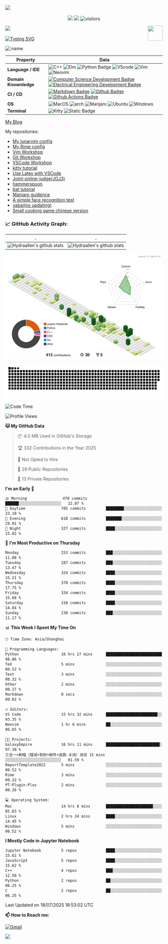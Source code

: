 ![](assets/Bottom_up.svg)

<!--   my-icons -->

<p align="center">
    <a href="https://github.com/Hydraallen/Hydraallen"><img src="https://img.shields.io/badge/status-updating-brightgreen.svg"></a>
    <a href="https://github.com/Hydraallen/Hydraallen/graphs/contributors"><img src="https://img.shields.io/github/contributors/Hydraallen/Hydraallen?color=blue"></a>
    <img src="https://visitor-badge.laobi.icu/badge?page_id=Hydraallen.Hydraallen" alt="visitors"/>   
</p>

<!--   my-header-img -->
![](./src/header_.png)
<a href="https://www.python.org/"><img src="https://upload.wikimedia.org/wikipedia/commons/c/c3/Python-logo-notext.svg" align="right" height="48" width="48" ></a>


<!--   my-ticker -->    
[![Typing SVG](https://readme-typing-svg.herokuapp.com?color=%2336BCF7&center=true&vCenter=true&width=600&lines=Hi+there+👋,+I+am+Hydraalen;+Welcome+to+My+Profile!;Over+some+years+of+programming+experience;Always+learning+new+things+;Machine+learning+enthusiast+)](https://git.io/typing-svg)

![:name](https://count.getloli.com/get/@:Hydraallen?theme=rule34)
<!--   my-skils -->

| Property                                        | Data                                                         |
| ----------------------------------------------- | ------------------------------------------------------------ |
| **Language / IDE**                              | ![C++](https://img.shields.io/badge/C%2B%2B-3776AB?logo=cplusplus&logoColor=%2300599C)  ![Elm](https://img.shields.io/badge/Elm-3776AB?logo=elm&logoColor=%231293D8&link=https%3A%2F%2Felm-lang.org%2F)  ![Python Badge](https://img.shields.io/badge/-Python-3776AB?style=flat&logo=Python&logoColor=white)  ![VScode](https://img.shields.io/badge/VSCode-3776AB?logo=visualstudiocode&logoColor=%23007ACC&link=https%3A%2F%2Fcode.visualstudio.com%2F)  ![Vim](https://img.shields.io/badge/Vim-3776AB?logo=vim&logoColor=%23019733&link=https%3A%2F%2Fgithub.com%2FHydraallen%2FVim-Workshop)  ![Neovim](https://img.shields.io/badge/Neovim-3776AB?logo=neovim&logoColor=%2357A143&link=https%3A%2F%2Fgithub.com%2FHydraallen%2FVim-Workshop) |
| **Domain Knownledge**                           | [![Computer Science Development Badge](https://img.shields.io/badge/-Computer%20Science-FAB040?style=flat&logoColor=white)](https://github.com/search?q=user%3ABEPb&type=Repositories) [![Electrical Engineering Development Badge](https://img.shields.io/badge/-Electrical%20Engineering-4C8CBF?style=flat&logoColor=white)](https://github.com/search?q=user%3ABEPb&type=Repositories) |
| **CI / CD**                                     | [![Markdown Badge](https://img.shields.io/badge/-Markdown-2088FF?style=flat&logo=Markdown&logoColor=white)](https://github.com/BEPb/BEPb) [![Github Badge](https://img.shields.io/badge/-Github%20-2088FF?style=flat&logo=Github&logoColor=white)](https://github.com/BEPb/BEPb) [![Github Actions Badge](https://img.shields.io/badge/-Git%20-2088FF?style=flat&logo=Git&logoColor=white)](https://github.com/BEPb/BEPb) |
| **OS**                                          | ![MacOS](https://img.shields.io/badge/MacOS-white?style=flat-square%26amp&logo=macos&logoColor=%23000000) ![arch](https://img.shields.io/badge/Arch-black?style=flat-square%26amp&logo=archlinux&logoColor=%231793D1) ![Manjaro](https://img.shields.io/badge/Manjaro-black?style=flat-square%26amp&logo=manjaro&logoColor=%2335BF5C) ![Ubuntu](https://img.shields.io/badge/Ubuntu-black?style=flat-square%26amp&logo=ubuntu&logoColor=%23E95420) ![Windows](https://img.shields.io/badge/Windows-black?style=flat-square%26amp&logo=windows&logoColor=%230078D4)|
| **Terminal**                                          | ![Kitty](https://img.shields.io/badge/Kitty-white?style=flat-square%26amp&link=https%3A%2F%2Fgithub.com%2Fkovidgoyal%2Fkitty) ![Static Badge](https://img.shields.io/badge/iterm2-white?style=flat-square%26amp&logo=iterm2&logoColor=%23000000&link=https%3A%2F%2Fgithub.com%2Fkovidgoyal%2Fkitty)|

[My Blog](https://hydraallen.github.io/)

My repositories:

- [My lunarvim config](https://github.com/Hydraallen/lvim)
- [My Rime config](https://github.com/Hydraallen/Rime)
- [Vim Workshop](https://github.com/Hydraallen/Vim_wksp_2023)
- [Git Workshop](https://github.com/Hydraallen/Basic_Git_wksp)
- [VSCode Workshop](https://github.com/Hydraallen/VSCode_wksp)
- [kitty tutorial](https://github.com/Hydraallen/kitty)
- [Use Latex with VSCode](https://github.com/Hydraallen/Latex-vscode)
- [Joint-online-judge(JOJ3)](https://github.com/Hydraallen/JOJ3)
- [hammerspoon](https://github.com/Hydraallen/hammerspoon)
- [bat tutorial](https://github.com/Hydraallen/bat)
- [Manjaro guidence](https://github.com/Hydraallen/Manjaro)
- [A simple face recognition test](https://github.com/Hydraallen/Face-recognition)
- [yabai(no updating)](https://github.com/Hydraallen/yabai_Usage)
- [Small cooking game chinese version](https://github.com/Hydraallen/CookingGame)



<!--   GitHub stats graph -->
### 📈 GitHub Activity Graph:


| .                                                                                                                                       | .                                                                                                                         |
|-----------------------------------------------------------------------------------------------------------------------------------------|---------------------------------------------------------------------------------------------------------------------------|
| ![Hydraallen's github stats](https://github-readme-stats.vercel.app/api?username=Hydraallen&show_icons=true&theme=radical&include_all_commits=true) | ![Hydraallen's github stats](https://github-readme-stats.vercel.app/api/top-langs/?username=Hydraallen&theme=radical&layout=compact) |



<!--   profile-green-animate -->

![](./profile-3d-contrib/profile-green-animate.svg)

<!--   grid-snake -->
![](https://github.com/Hydraallen/Hydraallen/blob/output/github-contribution-grid-snake.svg)

<!--START_SECTION:waka-->
![Code Time](http://img.shields.io/badge/Code%20Time-1%2C086%20hrs%2040%20mins-blue)

![Profile Views](http://img.shields.io/badge/Profile%20Views-1-blue)

**🐱 My GitHub Data** 

> 📦 4.0 MB Used in GitHub's Storage 
 > 
> 🏆 332 Contributions in the Year 2025
 > 
> 🚫 Not Opted to Hire
 > 
> 📜 29 Public Repositories 
 > 
> 🔑 13 Private Repositories 
 > 
**I'm an Early 🐤** 

```text
🌞 Morning                470 commits         ██████░░░░░░░░░░░░░░░░░░░   22.07 % 
🌆 Daytime                705 commits         ████████░░░░░░░░░░░░░░░░░   33.10 % 
🌃 Evening                618 commits         ███████░░░░░░░░░░░░░░░░░░   29.01 % 
🌙 Night                  337 commits         ████░░░░░░░░░░░░░░░░░░░░░   15.82 % 
```
📅 **I'm Most Productive on Thursday** 

```text
Monday                   253 commits         ███░░░░░░░░░░░░░░░░░░░░░░   11.88 % 
Tuesday                  287 commits         ███░░░░░░░░░░░░░░░░░░░░░░   13.47 % 
Wednesday                324 commits         ████░░░░░░░░░░░░░░░░░░░░░   15.21 % 
Thursday                 378 commits         ████░░░░░░░░░░░░░░░░░░░░░   17.75 % 
Friday                   334 commits         ████░░░░░░░░░░░░░░░░░░░░░   15.68 % 
Saturday                 316 commits         ████░░░░░░░░░░░░░░░░░░░░░   14.84 % 
Sunday                   238 commits         ███░░░░░░░░░░░░░░░░░░░░░░   11.17 % 
```


📊 **This Week I Spent My Time On** 

```text
🕑︎ Time Zone: Asia/Shanghai

💬 Programming Languages: 
Python                   16 hrs 27 mins      █████████████████████████   98.86 % 
TeX                      5 mins              ░░░░░░░░░░░░░░░░░░░░░░░░░   00.52 % 
Text                     3 mins              ░░░░░░░░░░░░░░░░░░░░░░░░░   00.32 % 
Other                    2 mins              ░░░░░░░░░░░░░░░░░░░░░░░░░   00.27 % 
Markdown                 0 secs              ░░░░░░░░░░░░░░░░░░░░░░░░░   00.02 % 

🔥 Editors: 
VS Code                  15 hrs 32 mins      ███████████████████████░░   93.35 % 
Neovim                   1 hr 6 mins         ██░░░░░░░░░░░░░░░░░░░░░░░   06.65 % 

🐱‍💻 Projects: 
GalaxyEmpire             16 hrs 11 mins      ████████████████████████░   97.30 % 
三合一+刷暗（错误+软封+邮件+逃跑-关闭）测试 15 mins             ░░░░░░░░░░░░░░░░░░░░░░░░░   01.59 % 
ReportTemplate2022       5 mins              ░░░░░░░░░░░░░░░░░░░░░░░░░   00.52 % 
Rime                     3 mins              ░░░░░░░░░░░░░░░░░░░░░░░░░   00.32 % 
PT-Plugin-Plus           2 mins              ░░░░░░░░░░░░░░░░░░░░░░░░░   00.26 % 

💻 Operating System: 
Mac                      14 hrs 8 mins       █████████████████████░░░░   85.03 % 
Linux                    2 hrs 24 mins       ████░░░░░░░░░░░░░░░░░░░░░   14.45 % 
Windows                  5 mins              ░░░░░░░░░░░░░░░░░░░░░░░░░   00.52 % 
```

**I Mostly Code in Jupyter Notebook** 

```text
Jupyter Notebook         5 repos             ████░░░░░░░░░░░░░░░░░░░░░   15.62 % 
JavaScript               5 repos             ████░░░░░░░░░░░░░░░░░░░░░   15.62 % 
C++                      4 repos             ███░░░░░░░░░░░░░░░░░░░░░░   12.50 % 
Python                   2 repos             ██░░░░░░░░░░░░░░░░░░░░░░░   06.25 % 
C                        2 repos             ██░░░░░░░░░░░░░░░░░░░░░░░   06.25 % 
```




 Last Updated on 18/07/2025 18:53:02 UTC
<!--END_SECTION:waka-->




**📫 How to Reach me:**
<p align="left">
<a href="mailto:wangruiallen@gmail.com" target="blank"><img align="center" src="https://raw.githubusercontent.com/BEPb/BEPb/master/assets/gmail.svg" alt="Gmail" height="30" width="30" /></a>
</p>



</p>


![](assets/Bottom_down.svg)
